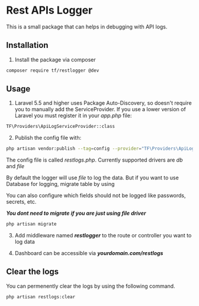 # Rest APIs Logger

This is a small package that can helps in debugging with API logs.

##  Installation

1. Install the package via composer

```bash
composer require tf/restlogger @dev
```
## Usage

1.  Laravel 5.5 and higher uses Package Auto-Discovery, so doesn't require you to manually add
the ServiceProvider. If you use a lower version of Laravel you must register it in your 
_app.php_ file:

```bash
TF\Providers\ApiLogServiceProvider::class
```

2. Publish the config file with:

```bash
php artisan vendor:publish --tag=config --provider="TF\Providers\ApiLogServiceProvider"
```

The config file is called *restlogs.php*. Currently supported drivers are *db* and *file*

By default the logger will use *file* to log the data. But if you want to use Database for logging, migrate table by using

You can also configure which fields should not be logged like passwords, secrets, etc.

***You dont need to migrate if you are just using file driver***

```bash
php artisan migrate
```

3. Add middleware named ***restlogger*** to the route or controller you want to log data

4. Dashboard can be accessible via ***yourdomain.com/restlogs***

## Clear the logs

You can permenently clear the logs by using the following command.
```bash
php artisan restlogs:clear
```